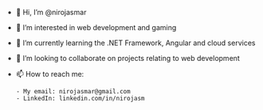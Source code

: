 - 👋 Hi, I’m @nirojasmar
- 👀 I’m interested in web development and gaming
- 🌱 I’m currently learning the .NET Framework, Angular and cloud services
- 💞️ I’m looking to collaborate on projects relating to web development
- 📫 How to reach me: 

      - My email: nirojasmar@gmail.com
      - LinkedIn: linkedin.com/in/nirojasm

<!---
nirojasmar/nirojasmar is a ✨ special ✨ repository because its `README.md` (this file) appears on your GitHub profile.
You can click the Preview link to take a look at your changes.
--->

